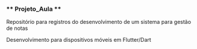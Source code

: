 ### ** Projeto_Aula **

Repositório para registros do desenvolvimento de um sistema para gestão de notas

Desenvolvimento para dispositivos móveis em Flutter/Dart
